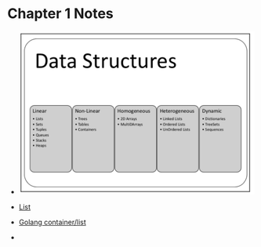 # Chapter 1 Notes

* ![Datastructures](./img/1.png)

* [List](./list.go)
* [Golang container/list](https://pkg.go.dev/container/list)
* 

